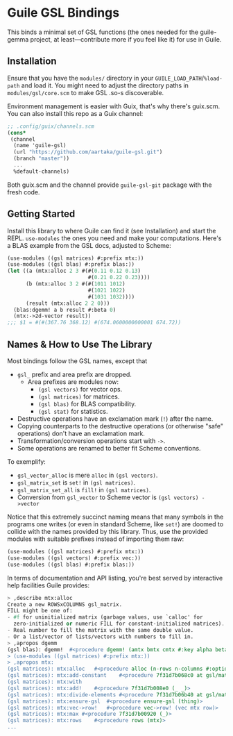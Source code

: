 # Guile GSL Bindings

This binds a minimal set of GSL functions (the ones needed for the
guile-gemma project, at least—contribute more if you feel like it) for
use in Guile.

## Installation

Ensure that you have the `modules/` directory in your `GUILE_LOAD_PATH`/`%load-path` and load it.
You might need to adjust the directory paths in `modules/gsl/core.scm` to make GSL .so-s discoverable.

Environment management is easier with Guix, that's why there's guix.scm.
You can also install this repo as a Guix channel:
``` scheme
;; .config/guix/channels.scm
(cons*
 (channel
  (name 'guile-gsl)
  (url "https://github.com/aartaka/guile-gsl.git")
  (branch "master"))
  ...
  %default-channels)
```
Both guix.scm and the channel provide `guile-gsl-git` package with the fresh code.

## Getting Started

Install this library to where Guile can find it (see Installation) and
start the REPL. `use-modules` the ones you need and make your
computations. Here's a BLAS example from the GSL docs, adjusted to
Scheme:

``` scheme
(use-modules ((gsl matrices) #:prefix mtx:))
(use-modules ((gsl blas) #:prefix blas:))
(let ((a (mtx:alloc 2 3 #(#(0.11 0.12 0.13)
                          #(0.21 0.22 0.23))))
      (b (mtx:alloc 3 2 #(#(1011 1012)
                          #(1021 1022)
                          #(1031 1032))))
      (result (mtx:alloc 2 2 0)))
  (blas:dgemm! a b result #:beta 0)
  (mtx:->2d-vector result))
;;; $1 = #(#(367.76 368.12) #(674.0600000000001 674.72))
```

## Names & How to Use The Library

Most bindings follow the GSL names, except that
- `gsl_` prefix and area prefix are dropped.
  - Area prefixes are modules now:
    - `(gsl vectors)` for vector ops.
    - `(gsl matrices)` for matrices.
    - `(gsl blas)` for BLAS compatibility.
    - `(gsl stat)` for statistics.
- Destructive operations have an exclamation mark (`!`) after the
  name.
- Copying counterparts to the destructive operations (or otherwise
  "safe" operations) don't have an exclamation mark.
- Transformation/conversion operations start with `->`.
- Some operations are renamed to better fit Scheme conventions.

To exemplify:
- `gsl_vector_alloc` is mere `alloc` in `(gsl vectors)`.
- `gsl_matrix_set` is `set!` in `(gsl matrices)`.
- `gsl_matrix_set_all` is `fill!` in `(gsl matrices)`.
- Conversion from `gsl_vector` to Scheme vector is `(gsl vectors) ->vector`

Notice that this extremely succinct naming means that many symbols in
the programs one writes (or even in standard Scheme, like `set!`) are
doomed to collide with the names provided by this library. Thus, use
the provided modules with suitable prefixes instead of importing them
raw:

``` scheme
(use-modules ((gsl matrices) #:prefix mtx:))
(use-modules ((gsl vectors) #:prefix vec:))
(use-modules ((gsl blas) #:prefix blas:))
```

In terms of documentation and API listing, you're best served by interactive help facilities Guile
provides:
``` scheme
> ,describe mtx:alloc
Create a new ROWSxCOLUMNS gsl_matrix.
FILL might be one of:
- #f for uninitialized matrix (garbage values, use `calloc' for
  zero-initialized or numeric FILL for constant-initialized matrices).
- Real number to fill the matrix with the same double value.
- Or a list/vector of lists/vectors with numbers to fill in.
> ,apropos dgemm
(gsl blas): dgemm!	#<procedure dgemm! (amtx bmtx cmtx #:key alpha beta transpose-a transpose-b)>
> (use-modules ((gsl matrices) #:prefix mtx:))
> ,apropos mtx:
(gsl matrices): mtx:alloc	#<procedure alloc (n-rows n-columns #:optional fill)>
(gsl matrices): mtx:add-constant	#<procedure 7f31d7b068c0 at gsl/matrices.scm:241:2 (mtx arg)>
(gsl matrices): mtx:with
(gsl matrices): mtx:add!	#<procedure 7f31d7b008e0 (_ _)>
(gsl matrices): mtx:divide-elements	#<procedure 7f31d7b06b40 at gsl/matrices.scm:241:2 (mtx arg)>
(gsl matrices): mtx:ensure-gsl	#<procedure ensure-gsl (thing)>
(gsl matrices): mtx:vec->row!	#<procedure vec->row! (vec mtx row)>
(gsl matrices): mtx:max	#<procedure 7f31d7b00920 (_)>
(gsl matrices): mtx:rows	#<procedure rows (mtx)>
...
```
